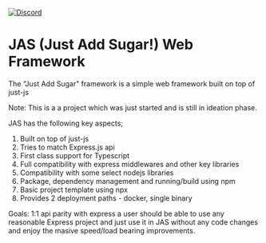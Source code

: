 [![Discord](https://img.shields.io/discord/984405642091585536?label=Discord&logo=Discord)](https://discord.gg/Md4uJEkK)

# JAS (Just Add Sugar!) Web Framework
The “Just Add Sugar" framework is a simple web framework built on top of just-js

Note: This is a a project which was just started and is still in ideation phase.

JAS has the following key aspects;
1. Built on top of just-js
2. Tries to match Express.js api
3. First class support for Typescript
4. Full compatibility with express middlewares and other key libraries
5. Compatibility with some select nodejs libraries
6. Package, dependency management and running/build using npm
7. Basic project template using npx
8. Provides 2 deployment paths - docker, single binary

Goals:
1:1 api parity with express
a user should be able to use any reasonable Express project and just use it in JAS without any code changes and enjoy the masive speed/load bearing improvements.
